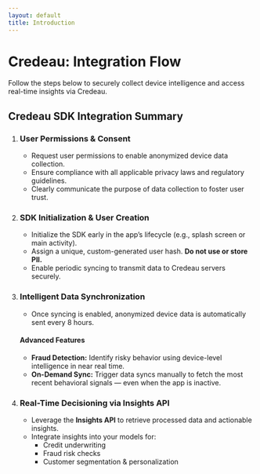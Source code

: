 ```yaml
---
layout: default
title: Introduction
---
```


# Credeau: Integration Flow

Follow the steps below to securely collect device intelligence and access real-time insights via Credeau.

## Credeau SDK Integration Summary

1. ### User Permissions & Consent
   - Request user permissions to enable anonymized device data collection.
   - Ensure compliance with all applicable privacy laws and regulatory guidelines.
   - Clearly communicate the purpose of data collection to foster user trust.

2. ### SDK Initialization & User Creation
   - Initialize the SDK early in the app’s lifecycle (e.g., splash screen or main activity).
   - Assign a unique, custom-generated user hash. **Do not use or store PII.**
   - Enable periodic syncing to transmit data to Credeau servers securely.

3. ### Intelligent Data Synchronization
   - Once syncing is enabled, anonymized device data is automatically sent every 8 hours.

   #### Advanced Features
   - **Fraud Detection:** Identify risky behavior using device-level intelligence in near real time.
   - **On-Demand Sync:** Trigger data syncs manually to fetch the most recent behavioral signals — even when the app is inactive.

4. ### Real-Time Decisioning via Insights API
   - Leverage the **Insights API** to retrieve processed data and actionable insights.
   - Integrate insights into your models for:
     - Credit underwriting
     - Fraud risk checks
     - Customer segmentation & personalization
